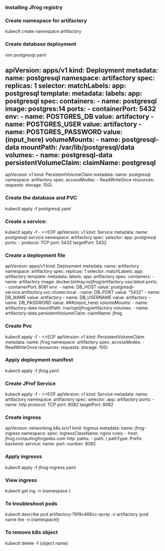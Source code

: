 ### Installing Jfrog registry 

### Create namespace for artifactory 
kubectl create namespace artifactory 

### Create database deployment 
vim postgresql.yaml

apiVersion: apps/v1
kind: Deployment
metadata:
  name: postgresql
  namespace: artifactory
spec:
  replicas: 1
  selector:
    matchLabels:
      app: postgresql
  template:
    metadata:
      labels:
        app: postgresql
    spec:
      containers:
        - name: postgresql
          image: postgres:14
          ports:
            - containerPort: 5432
          env:
            - name: POSTGRES_DB
              value: artifactory
            - name: POSTGRES_USER
              value: artifactory
            - name: POSTGRES_PASSWORD
              value: (input_here)
          volumeMounts:
            - name: postgresql-data
              mountPath: /var/lib/postgresql/data
      volumes:
        - name: postgresql-data
          persistentVolumeClaim:
            claimName: postgresql
---
apiVersion: v1
kind: PersistentVolumeClaim
metadata:
  name: postgresql
  namespace: artifactory
spec:
  accessModes:
    - ReadWriteOnce
  resources:
    requests:
      storage: 10Gi



### Create the database and PVC
kubectl apply -f postgresql.yaml

### Create a service:
kubectl apply -f - <<EOF
apiVersion: v1
kind: Service
metadata:
  name: postgresql-service
  namespace: artifactory
spec:
  selector:
    app: postgresql
  ports:
    - protocol: TCP
      port: 5432
      targetPort: 5432


 ### Create a deployment file
 apiVersion: apps/v1
kind: Deployment
metadata:
  name: artifactory
  namespace: artifactory 
spec:
  replicas: 1
  selector:
    matchLabels:
      app: artifactory
  template:
    metadata:
      labels:
        app: artifactory
    spec:
      containers:
        - name: artifactory
          image: docker.bintray.io/jfrog/artifactory-oss:latest
          ports:
            - containerPort: 8081
          env:
            - name: DB_HOST
              value: postgresql-service.artifactory.svc.cluster.local
            - name: DB_PORT
              value: "5432"
            - name: DB_NAME
              value: artifactory
            - name: DB_USERNAME
              value: artifactory
            - name: DB_PASSWORD
              value: ###(input_here)
          volumeMounts:
            - name: artifactory-data
              mountPath: /var/opt/jfrog/artifactory
      volumes:
        - name: artifactory-data
          persistentVolumeClaim:
            claimName: jfrog

### Create Pvc
kubectl apply -f - <<EOF
apiVersion: v1
kind: PersistentVolumeClaim
metadata:
  name: jfrog
  namespace: artifactory
spec:
  accessModes:
    - ReadWriteOnce
  resources:
    requests:
      storage: 10Gi


### Apply deployment manifest 
kubectl apply -f jfrog.yaml

### Create JFrof Service
kubectl apply -f - <<EOF
apiVersion: v1
kind: Service
metadata:
  name: artifactory
  namespace: artifactory
spec:
  selector:
    app: artifactory
  ports:
    - name: http
      protocol: TCP
      port: 8082
      targetPort: 8082

### Create ingress
apiVersion: networking.k8s.io/v1
kind: Ingress
metadata:
  name: jfrog-ingress
  namespace: <my-ingress-namespace>
spec:
  ingressClassName: nginx
  rules:
    - host: jfrog.computingforgeeks.com
      http:
        paths:
          - path: /
            pathType: Prefix
            backend:
              service:
                name: <jfrog-service-name>
                port:
                  number: 8082

### Apply ingresss
kubectl apply -f jfrog-ingress.yaml

### View ingress
kubectl get ing -n (namespace )
            

### To troubleshoot pods 
 kubectl describe pod artifactory-76f9c468cc-qcrtp -n artifactory (pod name the -n (namespace))

 ### To remove k8s object 
 kubectl delete -f (object name)